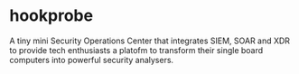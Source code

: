 # hookprobe
A tiny mini Security Operations Center that integrates SIEM, SOAR and XDR to provide tech enthusiasts a platofm to transform their single board computers into powerful security analysers. 
